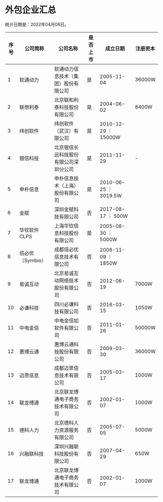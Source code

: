 # 外包企业汇总

统计日期是：2022年04月06日。

| 序号 | 公司简称        | 公司名称                          | 是否上市 | 成立日期      | 注册资本  |
| --- | -------------- | ------------------------------- | ------- | ------------ | -------- |
| 1   | 软通动力        | 软通动力信息技术（集团）股份有限公司   |    是   |  2005-11-04  | 36000W   |
| 2   | 联想利泰        | 北京联和利泰科技股份有限公司          |    是   |  2004-06-02  | 8400W   |
| 3   | 纬创软件        | 纬创软件（武汉）有限公司             |    是   |  2010-12-29 ｜ 15000W   |
| 4   | 银信科技        | 北京银信长远科技股份有限公司深圳分公司 |    是    | 2011-11-29  | -        |
| 5   | 申朴信息        | 申朴信息技术（上海）股份有限公司      |    是    |  2010-06-25 ｜ 3019.5W |
| 6   | 金赋           | 深圳金赋科技有限公司                |    否    |  2017-08-17 ｜ 500W     |
| 7   | 华钦软件CLPS    | 上海华钦信息科技股份有限公司         |    是    |  2005-08-30 ｜ 5000W    |
| 8   | 信必优（Symbio）| 成都信必优信息技术有限公司           |    否    |  2006-11-09 ｜ 1850W    |
| 9   | 易诚互动        | 北京易诚互动网络技术股份有限公司      |    否    |  2012-06-19 | 7000W    |
| 10  | 必谦科技        | 四川必谦科技有限公司                |    否    |  2016-03-15 | 1050W    |
| 11  | 中电金信        | 中电金信如软件有限公司              |    否    |  2011-01-26 | 50000W   |
| 12  | 惠博云通        | 惠博云通科技股份有限公司             |    否    |  2009-03-30 | 36000W   |
| 13  | 迈思信息        | 成都迈思信息技术有限公司             |    否    |  2005-03-17 | 1000W    |
| 14  | 联龙博通        | 北京联龙博通电子商务技术有限公司      |    否    |  2002-01-07 | 1000W    |
| 15  | 德科人力        | 北京德科人力资源服务有限公司         |    否    |  2005-07-05 | 5000W    |
| 16  | 兴融联科技      | 深圳兴融联科技股份有限公司           |    否    |  2007-04-29 | 650W    |
| 17  | 联龙博通        | 北京联龙博通电子商务技术有限公司      |    否    |  2002-01-07 | 1000W    |


